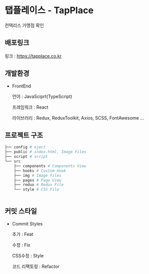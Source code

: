 
# 탭플레이스 - TapPlace

컨택리스 가맹점 확인

## 배포링크

링크 : https://tapplace.co.kr

## 개발환경

- FrontEnd

  언어 : JavaSciprt(TypeScript)

  프레임워크 : React

  라이브러리 : Redux, ReduxToolkit, Axios, SCSS, FontAwesome ...

## 프로젝트 구조

```bash
├── config # eject
├── public # index.html, Image Files
├── script # script
└── src
	├── components # Components View
	├── hooks # Custom Hook
	├── img # Image Files
	├── pages # Page View
	├── redux # Redux File
	└── style # CSS File
	
```

## 커밋 스타일

- Commit Styles

  추가 : Feat

  수정 : Fix

  CSS수정 : Style

  코드 리팩토링 : Refactor
